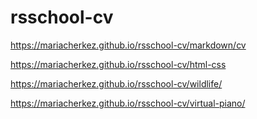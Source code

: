 # rsschool-cv

https://mariacherkez.github.io/rsschool-cv/markdown/cv

https://mariacherkez.github.io/rsschool-cv/html-css

https://mariacherkez.github.io/rsschool-cv/wildlife/

https://mariacherkez.github.io/rsschool-cv/virtual-piano/
